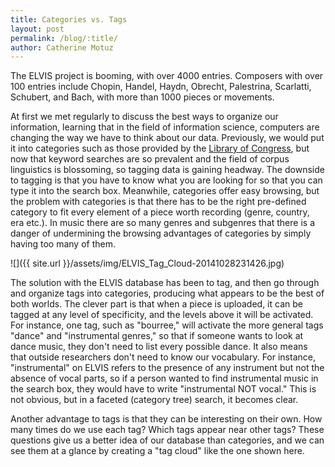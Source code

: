 ```yaml
---
title: Categories vs. Tags
layout: post
permalink: /blog/:title/
author: Catherine Motuz
---
```


The ELVIS project is booming, with over 4000 entries. Composers with over 100 entries include Chopin, Handel, Haydn, Obrecht, Palestrina, Scarlatti, Schubert, and Bach, with more than 1000 pieces or movements.

At first we met regularly to discuss the best ways to organize our information, learning that in the field of information science, computers are changing the way we have to think about our data. Previously, we would put it into categories such as those provided by the [Library of Congress](http://www.loc.gov/catdir/cpso/lcco/), but now that keyword searches are so prevalent and the field of corpus linguistics is blossoming, so tagging data is gaining headway. The downside to tagging is that you have to know what you are looking for so that you can type it into the search box. Meanwhile, categories offer easy browsing, but the problem with categories is that there has to be the right pre-defined category to fit every element of a piece worth recording (genre, country, era etc.). In music there are so many genres and subgenres that there is a danger of undermining the browsing advantages of categories by simply having too many of them.

![]({{ site.url }}/assets/img/ELVIS_Tag_Cloud-20141028231426.jpg)

The solution with the ELVIS database has been to tag, and then go through and organize tags into categories, producing what appears to be the best of both worlds. The clever part is that when a piece is uploaded, it can be tagged at any level of specificity, and the levels above it will be activated. For instance, one tag, such as "bourree," will activate the more general tags "dance" and "instrumental genres," so that if someone wants to look at dance music, they don't need to list every possible dance. It also means that outside researchers don't need to know our vocabulary. For instance, "instrumental" on ELVIS refers to the presence of any instrument but not the absence of vocal parts, so if a person wanted to find instrumental music in the search box, they would have to write "instrumental NOT vocal." This is not obvious, but in a faceted (category tree) search, it becomes clear.

Another advantage to tags is that they can be interesting on their own. How many times do we use each tag? Which tags appear near other tags? These questions give us a better idea of our database than categories, and we can see them at a glance by creating a "tag cloud" like the one shown here.
